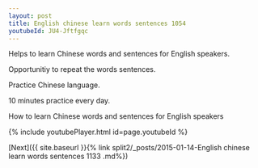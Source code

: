 ```yaml
---
layout: post
title: English chinese learn words sentences 1054 
youtubeId: JU4-Jftfgqc
---
```

 
 
Helps to learn Chinese words and sentences for English speakers.

Opportunitiy to repeat the words sentences. 

Practice Chinese language. 
 
10 minutes practice every day. 
 
How to learn Chinese words and sentences for English speakers 
 
{% include youtubePlayer.html id=page.youtubeId %}
 
 
[Next]({{ site.baseurl }}{% link  split2/_posts/2015-01-14-English chinese learn words sentences 1133 .md%})
 
